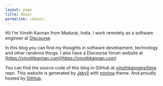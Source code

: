 ```yaml
---
layout: page
title: About
permalink: /about/
---
```


Hi! I'm Vinoth Kannan from Madurai, India. I work remotely as a software engineer at [Discourse](https://discourse.org).

In this blog you can find my thoughts in software development, technology and other randoms things. I also have a Discourse forum website at [https://vinothkannan.com](https://vinothkannan.com)

You can find the source code of this blog in GitHub at [vinothkannans/blog](https://github.com/vinothkannans/blog) repo. This website is generated by [Jekyll](https://jekyllrb.com/) with [minima](https://github.com/jekyll/minima) theme. And proudly hosted by [GitHub](https://github.com).
